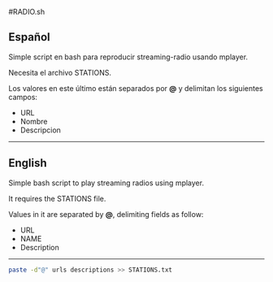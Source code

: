 #RADIO.sh

## Español

Simple script en bash para reproducir streaming-radio usando mplayer.

Necesita el archivo STATIONS.

Los valores en este último están separados por **@** y delimitan los siguientes campos:

* URL
* Nombre
* Descripcion

-------------------------------------------------------

## English

Simple bash script to play streaming radios using mplayer.

It requires the STATIONS file. 

Values in it are separated by **@**, delimiting fields as follow:

* URL
* NAME
* Description


-------------------------------------------------------
```bash
paste -d"@" urls descriptions >> STATIONS.txt 
```
